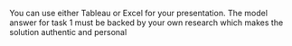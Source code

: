 You can use either Tableau or Excel for your presentation.
The model answer for task 1 must be backed by your own research which makes the solution authentic and personal
